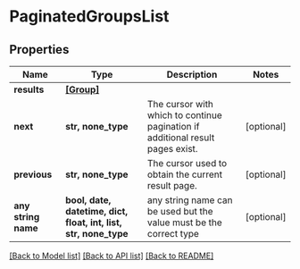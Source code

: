 # PaginatedGroupsList


## Properties
Name | Type | Description | Notes
------------ | ------------- | ------------- | -------------
**results** | [**[Group]**](Group.md) |  | 
**next** | **str, none_type** | The cursor with which to continue pagination if additional result pages exist. | [optional] 
**previous** | **str, none_type** | The cursor used to obtain the current result page. | [optional] 
**any string name** | **bool, date, datetime, dict, float, int, list, str, none_type** | any string name can be used but the value must be the correct type | [optional]

[[Back to Model list]](../README.md#documentation-for-models) [[Back to API list]](../README.md#documentation-for-api-endpoints) [[Back to README]](../README.md)


